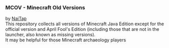 ### MCOV - Minecraft Old Versions
by <a href="https://www.youtube.com/@bili_naitap">NaiTap</a><br/>
This repository collects all versions of Minecraft Java Edition except for the official version and April Fool's Edition (including those that are not in the launcher, also known as missing versions).<br/>
It may be helpful for those Minecraft archaeology players
